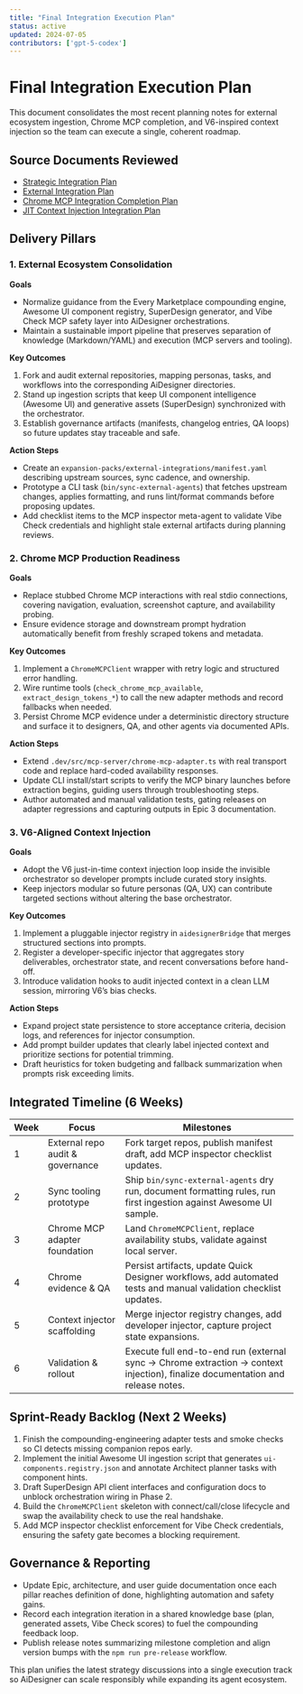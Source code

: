 ```yaml
---
title: "Final Integration Execution Plan"
status: active
updated: 2024-07-05
contributors: ['gpt-5-codex']
---
```


# Final Integration Execution Plan

This document consolidates the most recent planning notes for external ecosystem ingestion, Chrome MCP completion, and V6-inspired context injection so the team can execute a single, coherent roadmap.

## Source Documents Reviewed

- [Strategic Integration Plan](strategic-integration-plan.md)
- [External Integration Plan](aidesigner-external-integration-plan.md)
- [Chrome MCP Integration Completion Plan](chrome-mcp-integration-plan.md)
- [JIT Context Injection Integration Plan](jit-context-integration-plan.md)

## Delivery Pillars

### 1. External Ecosystem Consolidation

**Goals**
- Normalize guidance from the Every Marketplace compounding engine, Awesome UI component registry, SuperDesign generator, and Vibe Check MCP safety layer into AiDesigner orchestrations.
- Maintain a sustainable import pipeline that preserves separation of knowledge (Markdown/YAML) and execution (MCP servers and tooling).

**Key Outcomes**
1. Fork and audit external repositories, mapping personas, tasks, and workflows into the corresponding AiDesigner directories.
2. Stand up ingestion scripts that keep UI component intelligence (Awesome UI) and generative assets (SuperDesign) synchronized with the orchestrator.
3. Establish governance artifacts (manifests, changelog entries, QA loops) so future updates stay traceable and safe.

**Action Steps**
- Create an `expansion-packs/external-integrations/manifest.yaml` describing upstream sources, sync cadence, and ownership.
- Prototype a CLI task (`bin/sync-external-agents`) that fetches upstream changes, applies formatting, and runs lint/format commands before proposing updates.
- Add checklist items to the MCP inspector meta-agent to validate Vibe Check credentials and highlight stale external artifacts during planning reviews.

### 2. Chrome MCP Production Readiness

**Goals**
- Replace stubbed Chrome MCP interactions with real stdio connections, covering navigation, evaluation, screenshot capture, and availability probing.
- Ensure evidence storage and downstream prompt hydration automatically benefit from freshly scraped tokens and metadata.

**Key Outcomes**
1. Implement a `ChromeMCPClient` wrapper with retry logic and structured error handling.
2. Wire runtime tools (`check_chrome_mcp_available`, `extract_design_tokens_*`) to call the new adapter methods and record fallbacks when needed.
3. Persist Chrome MCP evidence under a deterministic directory structure and surface it to designers, QA, and other agents via documented APIs.

**Action Steps**
- Extend `.dev/src/mcp-server/chrome-mcp-adapter.ts` with real transport code and replace hard-coded availability responses.
- Update CLI install/start scripts to verify the MCP binary launches before extraction begins, guiding users through troubleshooting steps.
- Author automated and manual validation tests, gating releases on adapter regressions and capturing outputs in Epic 3 documentation.

### 3. V6-Aligned Context Injection

**Goals**
- Adopt the V6 just-in-time context injection loop inside the invisible orchestrator so developer prompts include curated story insights.
- Keep injectors modular so future personas (QA, UX) can contribute targeted sections without altering the base orchestrator.

**Key Outcomes**
1. Implement a pluggable injector registry in `aidesignerBridge` that merges structured sections into prompts.
2. Register a developer-specific injector that aggregates story deliverables, orchestrator state, and recent conversations before hand-off.
3. Introduce validation hooks to audit injected context in a clean LLM session, mirroring V6’s bias checks.

**Action Steps**
- Expand project state persistence to store acceptance criteria, decision logs, and references for injector consumption.
- Add prompt builder updates that clearly label injected context and prioritize sections for potential trimming.
- Draft heuristics for token budgeting and fallback summarization when prompts risk exceeding limits.

## Integrated Timeline (6 Weeks)

| Week | Focus | Milestones |
| --- | --- | --- |
| 1 | External repo audit & governance | Fork target repos, publish manifest draft, add MCP inspector checklist updates. |
| 2 | Sync tooling prototype | Ship `bin/sync-external-agents` dry run, document formatting rules, run first ingestion against Awesome UI sample. |
| 3 | Chrome MCP adapter foundation | Land `ChromeMCPClient`, replace availability stubs, validate against local server. |
| 4 | Chrome evidence & QA | Persist artifacts, update Quick Designer workflows, add automated tests and manual validation checklist updates. |
| 5 | Context injector scaffolding | Merge injector registry changes, add developer injector, capture project state expansions. |
| 6 | Validation & rollout | Execute full end-to-end run (external sync → Chrome extraction → context injection), finalize documentation and release notes. |

## Sprint-Ready Backlog (Next 2 Weeks)

1. Finish the compounding-engineering adapter tests and smoke checks so CI detects missing companion repos early.
2. Implement the initial Awesome UI ingestion script that generates `ui-components.registry.json` and annotate Architect planner tasks with component hints.
3. Draft SuperDesign API client interfaces and configuration docs to unblock orchestration wiring in Phase 2.
4. Build the `ChromeMCPClient` skeleton with connect/call/close lifecycle and swap the availability check to use the real handshake.
5. Add MCP inspector checklist enforcement for Vibe Check credentials, ensuring the safety gate becomes a blocking requirement.

## Governance & Reporting

- Update Epic, architecture, and user guide documentation once each pillar reaches definition of done, highlighting automation and safety gains.
- Record each integration iteration in a shared knowledge base (plan, generated assets, Vibe Check scores) to fuel the compounding feedback loop.
- Publish release notes summarizing milestone completion and align version bumps with the `npm run pre-release` workflow.

This plan unifies the latest strategy discussions into a single execution track so AiDesigner can scale responsibly while expanding its agent ecosystem.
